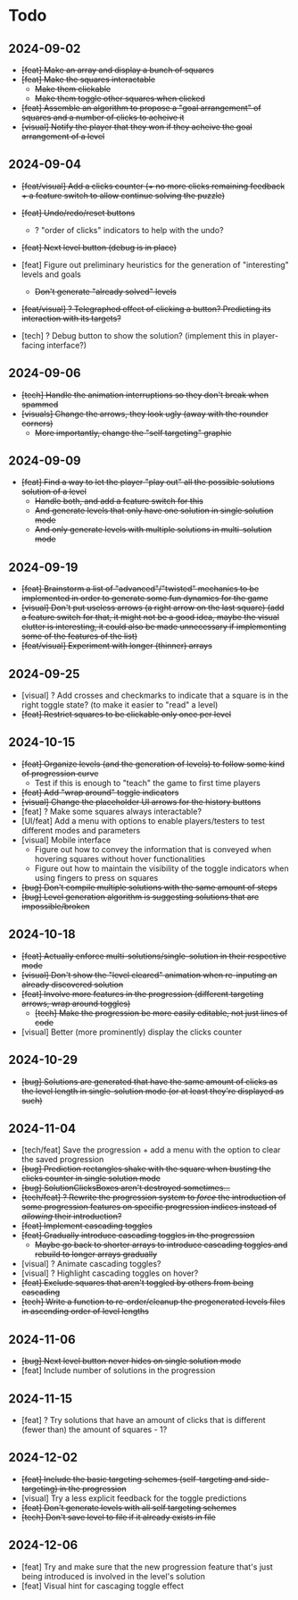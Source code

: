# Todo

## 2024-09-02

- ~~[feat] Make an array and display a bunch of squares~~
- ~~[feat] Make the squares interactable~~
	- ~~Make them clickable~~
	- ~~Make them toggle other squares when clicked~~
- ~~[feat] Assemble an algorithm to propose a "goal arrangement" of squares and a number of clicks to acheive it~~
- ~~[visual] Notify the player that they won if they acheive the goal arrangement of a level~~

## 2024-09-04

- ~~[feat/visual] Add a clicks counter (+ no more clicks remaining feedback + a feature switch to allow continue solving the puzzle)~~
- ~~[feat] Undo/redo/reset buttons~~ 
	- ? "order of clicks" indicators to help with the undo?
- ~~[feat] Next level button (debug is in place)~~

- [feat] Figure out preliminary heuristics for the generation of "interesting" levels and goals
	- ~~Don't generate "already solved" levels~~
- ~~[feat/visual] ? Telegraphed effect of clicking a button? Predicting its interaction with its targets?~~
- [tech] ? Debug button to show the solution? (implement this in player-facing interface?)

## 2024-09-06

- ~~[tech] Handle the animation interruptions so they don't break when spammed~~
- ~~[visuals] Change the arrows, they look ugly (away with the rounder corners)~~
	- ~~More importantly, change the "self targeting" graphic~~

## 2024-09-09

- ~~[feat] Find a way to let the player "play out" all the possible solutions solution of a level~~
	- ~~Handle both, and add a feature switch for this~~
	- ~~And generate levels that only have one solution in single solution mode~~
	- ~~And only generate levels with multiple solutions in multi-solution mode~~

## 2024-09-19

- ~~[feat] Brainstorm a list of "advanced"/"twisted" mechanics to be implemented in order to generate some fun dynamics for the game~~
- ~~[visual] Don't put useless arrows (a right arrow on the last square) (add a feature switch for that, it might not be a good idea, maybe the visual clutter is interesting, it could also be made unnecessary if implementing some of the features of the list)~~
- ~~[feat/visual] Experiment with longer (thinner) arrays~~

## 2024-09-25

- [visual] ? Add crosses and checkmarks to indicate that a square is in the right toggle state? (to make it easier to "read" a level)
- ~~[feat] Restrict squares to be clickable only once per level~~

## 2024-10-15

- ~~[feat] Organize levels (and the generation of levels) to follow some kind of progression curve~~
	- Test if this is enough to "teach" the game to first time players
- ~~[feat] Add "wrap around" toggle indicators~~
- ~~[visual] Change the placeholder UI arrows for the history buttons~~
- [feat] ? Make some squares always interactable? 
- [UI/feat] Add a menu with options to enable players/testers to test different modes and parameters 
- [visual] Mobile interface
	- Figure out how to convey the information that is conveyed when hovering squares without hover functionalities
	- Figure out how to maintain the visibility of the toggle indicators when using fingers to press on squares
- ~~[bug] Don't compile multiple solutions with the same amount of steps~~
- ~~[bug] Level generation algorithm is suggesting solutions that are impossible/broken~~

## 2024-10-18

- ~~[feat] Actually enforce multi-solutions/single-solution in their respective mode~~
- ~~[visual] Don't show the "level cleared" animation when re-inputing an already discovered solution~~
- ~~[feat] Involve more features in the progression (different targeting arrows, wrap around toggles)~~
	- ~~[tech] Make the progression be more easily editable, not just lines of code~~
- [visual] Better (more prominently) display the clicks counter

## 2024-10-29

- ~~[bug] Solutions are generated that have the same amount of clicks as the level length in single-solution mode (or at least they're displayed as such)~~
	
## 2024-11-04

- [tech/feat] Save the progression + add a menu with the option to clear the saved progression
- ~~[bug] Prediction rectangles shake with the square when busting the clicks counter in single solution mode~~
- ~~[bug] SolutionClicksBoxes aren't destroyed sometimes...~~
- ~~[tech/feat] ? Rewrite the progression system to _force_ the introduction of some progression features on specific progression indices instead of _allowing_ their introduction?~~
- ~~[feat] Implement cascading toggles~~
- ~~[feat] Gradually introduce cascading toggles in the progression~~
	- ~~Maybe go back to shorter arrays to introduce cascading toggles and rebuild to longer arrays gradually~~
- [visual] ? Animate cascading toggles?
- [visual] ? Highlight cascading toggles on hover?
- ~~[feat] Exclude squares that aren't toggled by others from being cascading~~
- ~~[tech] Write a function to re-order/cleanup the pregenerated levels files in ascending order of level lengths~~ 

## 2024-11-06

- ~~[bug] Next level button never hides on single solution mode~~
- [feat] Include number of solutions in the progression

## 2024-11-15

- [feat] ? Try solutions that have an amount of clicks that is different (fewer than) the amount of squares - 1?

## 2024-12-02

- ~~[feat] Include the basic targeting schemes (self-targeting and side-targeting) in the progression~~
- [visual] Try a less explicit feedback for the toggle predictions
- ~~[feat] Don't generate levels with all self targeting schemes~~
- ~~[tech] Don't save level to file if it already exists in file~~

## 2024-12-06

- [feat] Try and make sure that the new progression feature that's just being introduced is involved in the level's solution
- [feat] Visual hint for cascaging toggle effect
